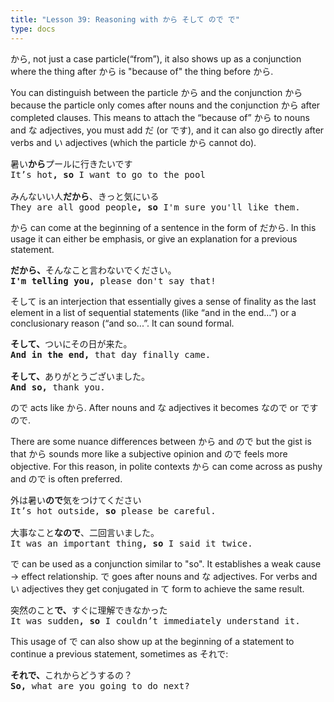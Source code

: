 ```yaml
---
title: "Lesson 39: Reasoning with から そして ので で"
type: docs
---
```



から, not just a case particle(“from”), it also shows up as a conjunction where the thing after から is "because of" the thing before から. 

You can distinguish between the particle から and the conjunction から because the particle only comes after nouns and the conjunction から after completed clauses. This means to attach the “because of” から to nouns and な adjectives, you must add だ (or です), and it can also go directly after verbs and い adjectives (which the particle から cannot do).

<pre>
暑い<b>から</b>プールに行きたいです
It’s hot<b>, so</b> I want to go to the pool

みんないい人<b>だから</b>、きっと気にいる
They are all good people<b>, so</b> I'm sure you'll like them.
</pre>

から can come at the beginning of a sentence in the form of だから. In this usage it can either be emphasis, or give an explanation for a previous statement.

<pre>
<b>だから、</b>そんなこと言わないでください。
<b>I'm telling you,</b> please don't say that!
</pre>

そして is an interjection that essentially gives a sense of finality as the last element in a list of sequential statements (like “and in the end…”) or a conclusionary reason (“and so...”. It can sound formal.

<pre>
<b>そして、</b>ついにその日が来た。
<b>And in the end,</b> that day finally came.

<b>そして、</b>ありがとうございました。
<b>And so,</b> thank you.
</pre>

ので acts like から. After nouns and な adjectives it becomes なので or ですので. 

There are some nuance differences between から and ので but the gist is that から sounds more like a subjective opinion and ので feels more objective. For this reason, in polite contexts から can come across as pushy and ので is often preferred.

<pre>
外は暑い<b>ので</b>気をつけてください
It’s hot outside, <b>so</b> please be careful.

大事なこと<b>なので</b>、二回言いました。
It was an important thing<b>, so</b> I said it twice.
</pre>

で can be used as a conjunction similar to "so". It establishes a weak cause \-\> effect relationship. で goes after nouns and な adjectives. For verbs and い adjectives they get conjugated in て form to achieve the same result. 

<pre>
突然のこと<b>で、</b>すぐに理解できなかった
It was sudden<b>, so</b> I couldn’t immediately understand it.
</pre>

This usage of で can also show up at the beginning of a statement to continue a previous statement, sometimes as それで:

<pre>
<b>それで、</b>これからどうするの？  
<b>So,</b> what are you going to do next?
</pre>